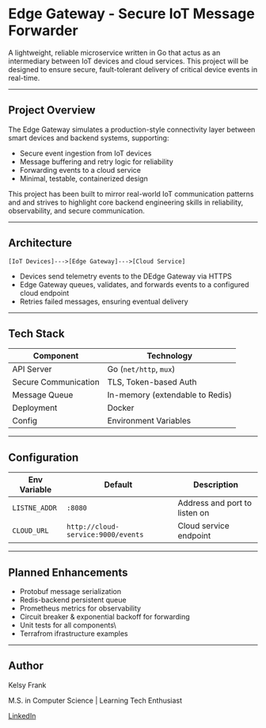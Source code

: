 
# Edge Gateway - Secure IoT Message Forwarder

A lightweight, reliable microservice written in Go that actus as an intermediary between IoT devices and cloud services. This project will be designed to ensure secure, fault-tolerant delivery of critical device events in real-time.

---

## Project Overview

The Edge Gateway simulates a production-style connectivity layer between smart devices and backend systems, supporting:

 - Secure event ingestion from IoT devices
 - Message buffering and retry logic for reliability
 - Forwarding events to a cloud service
 - Minimal, testable, containerized design

This project has been built to mirror real-world IoT communication patterns and and strives to highlight core backend engineering skills in reliability, observability, and secure communication.

---

## Architecture

`[IoT Devices]--->[Edge Gateway]--->[Cloud Service]`

 - Devices send telemetry events to the DEdge Gateway via HTTPS
 - Edge Gateway queues, validates, and forwards events to a configured cloud endpoint
 - Retries failed messages, ensuring eventual delivery

---

## Tech Stack

| Component | Technology |
|-----------|------------|
| API Server | Go (`net/http`, `mux`) |
| Secure Communication | TLS, Token-based Auth |
| Message Queue | In-memory (extendable to Redis) |
| Deployment | Docker |
| Config | Environment Variables |

---

## Configuration

| Env Variable | Default | Description |
|--------------|---------|-------------|
| `LISTNE_ADDR` | `:8080` | Address and port to listen on |
| `CLOUD_URL` | `http://cloud-service:9000/events` | Cloud service endpoint |

---

## Planned Enhancements

- Protobuf message serialization
- Redis-backend persistent queue
- Prometheus metrics for observability
- Circuit breaker & exponential backoff for forwarding
- Unit tests for all components\
- Terrafrom ifrastructure examples

---

## Author

Kelsy Frank

M.S. in Computer Science | Learning Tech Enthusiast

[LinkedIn](https://www.linkedin.com/in/kelsy-frank-36a20732a/)